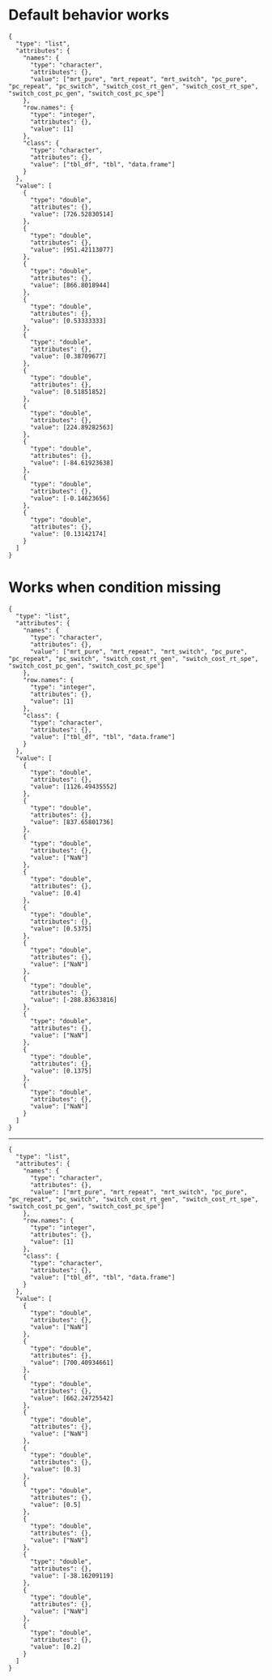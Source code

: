 # Default behavior works

    {
      "type": "list",
      "attributes": {
        "names": {
          "type": "character",
          "attributes": {},
          "value": ["mrt_pure", "mrt_repeat", "mrt_switch", "pc_pure", "pc_repeat", "pc_switch", "switch_cost_rt_gen", "switch_cost_rt_spe", "switch_cost_pc_gen", "switch_cost_pc_spe"]
        },
        "row.names": {
          "type": "integer",
          "attributes": {},
          "value": [1]
        },
        "class": {
          "type": "character",
          "attributes": {},
          "value": ["tbl_df", "tbl", "data.frame"]
        }
      },
      "value": [
        {
          "type": "double",
          "attributes": {},
          "value": [726.52830514]
        },
        {
          "type": "double",
          "attributes": {},
          "value": [951.42113077]
        },
        {
          "type": "double",
          "attributes": {},
          "value": [866.8018944]
        },
        {
          "type": "double",
          "attributes": {},
          "value": [0.53333333]
        },
        {
          "type": "double",
          "attributes": {},
          "value": [0.38709677]
        },
        {
          "type": "double",
          "attributes": {},
          "value": [0.51851852]
        },
        {
          "type": "double",
          "attributes": {},
          "value": [224.89282563]
        },
        {
          "type": "double",
          "attributes": {},
          "value": [-84.61923638]
        },
        {
          "type": "double",
          "attributes": {},
          "value": [-0.14623656]
        },
        {
          "type": "double",
          "attributes": {},
          "value": [0.13142174]
        }
      ]
    }

# Works when condition missing

    {
      "type": "list",
      "attributes": {
        "names": {
          "type": "character",
          "attributes": {},
          "value": ["mrt_pure", "mrt_repeat", "mrt_switch", "pc_pure", "pc_repeat", "pc_switch", "switch_cost_rt_gen", "switch_cost_rt_spe", "switch_cost_pc_gen", "switch_cost_pc_spe"]
        },
        "row.names": {
          "type": "integer",
          "attributes": {},
          "value": [1]
        },
        "class": {
          "type": "character",
          "attributes": {},
          "value": ["tbl_df", "tbl", "data.frame"]
        }
      },
      "value": [
        {
          "type": "double",
          "attributes": {},
          "value": [1126.49435552]
        },
        {
          "type": "double",
          "attributes": {},
          "value": [837.65801736]
        },
        {
          "type": "double",
          "attributes": {},
          "value": ["NaN"]
        },
        {
          "type": "double",
          "attributes": {},
          "value": [0.4]
        },
        {
          "type": "double",
          "attributes": {},
          "value": [0.5375]
        },
        {
          "type": "double",
          "attributes": {},
          "value": ["NaN"]
        },
        {
          "type": "double",
          "attributes": {},
          "value": [-288.83633816]
        },
        {
          "type": "double",
          "attributes": {},
          "value": ["NaN"]
        },
        {
          "type": "double",
          "attributes": {},
          "value": [0.1375]
        },
        {
          "type": "double",
          "attributes": {},
          "value": ["NaN"]
        }
      ]
    }

---

    {
      "type": "list",
      "attributes": {
        "names": {
          "type": "character",
          "attributes": {},
          "value": ["mrt_pure", "mrt_repeat", "mrt_switch", "pc_pure", "pc_repeat", "pc_switch", "switch_cost_rt_gen", "switch_cost_rt_spe", "switch_cost_pc_gen", "switch_cost_pc_spe"]
        },
        "row.names": {
          "type": "integer",
          "attributes": {},
          "value": [1]
        },
        "class": {
          "type": "character",
          "attributes": {},
          "value": ["tbl_df", "tbl", "data.frame"]
        }
      },
      "value": [
        {
          "type": "double",
          "attributes": {},
          "value": ["NaN"]
        },
        {
          "type": "double",
          "attributes": {},
          "value": [700.40934661]
        },
        {
          "type": "double",
          "attributes": {},
          "value": [662.24725542]
        },
        {
          "type": "double",
          "attributes": {},
          "value": ["NaN"]
        },
        {
          "type": "double",
          "attributes": {},
          "value": [0.3]
        },
        {
          "type": "double",
          "attributes": {},
          "value": [0.5]
        },
        {
          "type": "double",
          "attributes": {},
          "value": ["NaN"]
        },
        {
          "type": "double",
          "attributes": {},
          "value": [-38.16209119]
        },
        {
          "type": "double",
          "attributes": {},
          "value": ["NaN"]
        },
        {
          "type": "double",
          "attributes": {},
          "value": [0.2]
        }
      ]
    }

